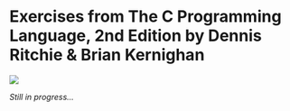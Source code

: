 <h1>Exercises from The C Programming Language, 2nd Edition by Dennis Ritchie & Brian Kernighan</h1>
<img src="https://images-na.ssl-images-amazon.com/images/I/41vUdzcR8cL._SX342_SY445_QL70_ML2_.jpg">

<em>Still in progress...</em>
